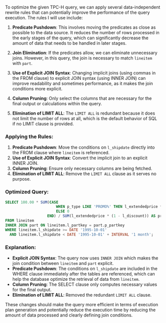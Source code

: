 To optimize the given TPC-H query, we can apply several data-independent rewrite rules that can potentially improve the performance of the query execution. The rules I will use include:

1. **Predicate Pushdown**: This involves moving the predicates as close as possible to the data source. It reduces the number of rows processed in the early stages of the query, which can significantly decrease the amount of data that needs to be handled in later stages.

2. **Join Elimination**: If the predicates allow, we can eliminate unnecessary joins. However, in this query, the join is necessary to match `lineitem` with `part`.

3. **Use of Explicit JOIN Syntax**: Changing implicit joins (using commas in the FROM clause) to explicit JOIN syntax (using INNER JOIN) can improve readability and sometimes performance, as it makes the join conditions more explicit.

4. **Column Pruning**: Only select the columns that are necessary for the final output or calculations within the query.

5. **Elimination of LIMIT ALL**: The `LIMIT ALL` is redundant because it does not limit the number of rows at all, which is the default behavior of SQL if no LIMIT clause is provided.

### Applying the Rules:

1. **Predicate Pushdown**: Move the conditions on `l_shipdate` directly into the FROM clause where `lineitem` is referenced.
2. **Use of Explicit JOIN Syntax**: Convert the implicit join to an explicit INNER JOIN.
3. **Column Pruning**: Ensure only necessary columns are being fetched.
4. **Elimination of LIMIT ALL**: Remove the `LIMIT ALL` clause as it serves no purpose.

### Optimized Query:
```sql
SELECT 100.00 * SUM(CASE 
                       WHEN p_type LIKE 'PROMO%' THEN l_extendedprice * (1 - l_discount) 
                       ELSE 0 
                   END) / SUM(l_extendedprice * (1 - l_discount)) AS promo_revenue
FROM lineitem
INNER JOIN part ON lineitem.l_partkey = part.p_partkey
WHERE lineitem.l_shipdate >= DATE '1995-10-01'
  AND lineitem.l_shipdate < DATE '1995-10-01' + INTERVAL '1 month';
```

### Explanation:
- **Explicit JOIN Syntax**: The query now uses `INNER JOIN` which makes the join condition between `lineitem` and `part` explicit.
- **Predicate Pushdown**: The conditions on `l_shipdate` are included in the WHERE clause immediately after the tables are referenced, which can help the database optimize the retrieval of data from `lineitem`.
- **Column Pruning**: The SELECT clause only computes necessary values for the final output.
- **Elimination of LIMIT ALL**: Removed the redundant `LIMIT ALL` clause.

These changes should make the query more efficient in terms of execution plan generation and potentially reduce the execution time by reducing the amount of data processed and clearly defining join conditions.